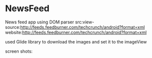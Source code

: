 # NewsFeed
News feed app using DOM parser
src:view-source:http://feeds.feedburner.com/techcrunch/android?format=xml
website:http://feeds.feedburner.com/techcrunch/android?format=xml

used Glide library to download the images and set it to the imageView 


screen shots:

